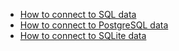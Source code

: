 - [How to connect to SQL data](/docs/guides/connecting_to_your_data/fluent/database/how_to_connect_to_sql_data.md)
- [How to connect to PostgreSQL data](/docs/guides/connecting_to_your_data/fluent/database/how_to_connect_to_postgresql_data.md)
- [How to connect to SQLite data](/docs/guides/connecting_to_your_data/fluent/database/how_to_connect_to_sqlite_data.md)